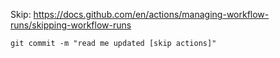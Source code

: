 
Skip: https://docs.github.com/en/actions/managing-workflow-runs/skipping-workflow-runs
```
git commit -m "read me updated [skip actions]"
```